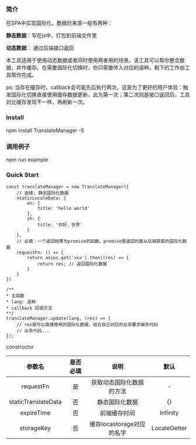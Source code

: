 ### 简介

在SPA中实现国际化，数据的来源一般有两种：

**静态数据**：写在js中，打包到前端文件里

**动态数据**： 通过后端接口返回

本工具适用于使用动态数据或者同时使用两者用的场景。该工具可以帮你整合数据，并作缓存。在需要国际化切换时，你只需要传入对应的语种。剩下的工作由工具帮你完成。

ps: 当存在缓存时，callback会可能先后执行两次，这是为了更好的用户体验：触发国际化切换直接使用缓存数据更新，此为第一次；第二次则是接口返回后，工具对比缓存发现不一样，再刷新一次。


### Install

npm install TranslateManager -S

### 调用例子

npm run example

### Quick Start

```
const translateManager = new TranslateManager({
    // 选填: 静态国际化数据
    staticLocaleData: {
        en: {
            title: 'hello world'
        },
        zh: {
            title: '你好，世界'
        }
    },
    // 必填：一个返回结果为promise的函数。promise里返回的是从后端获取的国际化数据
    requestFn: () => {
        return axios.get('xxx').then((res) => {
            return res; // 返回国际化数据
        }
    }
})

/**
* 主函数
* lang: 语种
* callback 回调方法
**/
translateManager.update(lang, (res) => {
    // res是可以直接使用的国际化数据，结合自己对应的业务要求编写代码
    // 业务代码...
});
```

constructor

| 参数名 | 是否必填 | 说明 | 默认 |
| :----: | :----: | :----: | :----: |
| requestFn | 是 | 获取动态国际化数据的方法 | - |
| staticTranslateData | 否 | 静态国际化数据 | {} |
| expireTime | 否 | 前端缓存时间 | Infinity |
| storageKey | 否 | 缓存locastorage对应的名字 | LocaleGetter |
